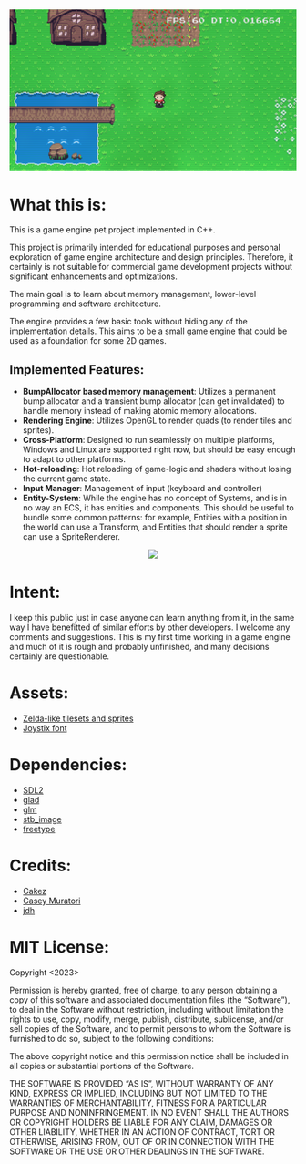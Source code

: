 <div align="center"> <img src="/preview/game_crt.png" style="max-width: 100%;"/> </div>

# What this is:
This is a game engine pet project implemented in C++. 

This project is primarily intended for educational purposes and personal exploration of game engine architecture and design principles. Therefore, it certainly is not suitable for commercial game development projects without significant enhancements and optimizations.

The main goal is to learn about memory management, lower-level programming and software architecture. 

The engine provides a few basic tools without hiding any of the implementation details.
This aims to be a small game engine that could be used as a foundation for some 2D games.

## Implemented Features:
- **BumpAllocator based memory management**: Utilizes a permanent bump allocator and a transient bump allocator (can get invalidated) to handle memory instead of making atomic memory allocations.
- **Rendering Engine**: Utilizes OpenGL to render quads (to render tiles and sprites).
- **Cross-Platform**: Designed to run seamlessly on multiple platforms, Windows and Linux are supported right now, but should be easy enough to adapt to other platforms.
- **Hot-reloading**: Hot reloading of game-logic and shaders without losing the current game state.
- **Input Manager**: Management of input (keyboard and controller)
- **Entity-System**: While the engine has no concept of Systems, and is in no way an ECS, it has entities and components. This should be useful to bundle some common patterns: for example, Entities with a position in the world can use a Transform, and Entities that should render a sprite can use a SpriteRenderer.

<div align="center">  <img src="/preview/dynamic_rendering.gif" style="max-width: 100%;"/> </div>

# Intent:
I keep this public just in case anyone can learn anything from it, in the same way I have benefitted of similar efforts by other developers.
I welcome any comments and suggestions. This is my first time working in a game engine and much of it is rough and probably unfinished, and many decisions certainly are questionable.

# Assets:
- [Zelda-like tilesets and sprites](https://opengameart.org/content/zelda-like-tilesets-and-sprites)
- [Joystix font](https://www.1001fonts.com/joystix-font.html)

# Dependencies:
- [SDL2](https://www.libsdl.org/)
- [glad](https://glad.dav1d.de/)
- [glm](https://github.com/g-truc/glm)
- [stb_image](https://github.com/nothings/stb)
- [freetype](https://freetype.org/)

# Credits:
- [Cakez](https://www.youtube.com/@Cakez77)
- [Casey Muratori](https://www.youtube.com/c/MollyRocket)
- [jdh](https://www.youtube.com/@jdh)

# MIT License:
Copyright <2023> <Sergio Bermejo de las Heras>

Permission is hereby granted, free of charge, to any person obtaining a copy of this software and associated documentation files (the “Software”), to deal in the Software without restriction, including without limitation the rights to use, copy, modify, merge, publish, distribute, sublicense, and/or sell copies of the Software, and to permit persons to whom the Software is furnished to do so, subject to the following conditions:

The above copyright notice and this permission notice shall be included in all copies or substantial portions of the Software.

THE SOFTWARE IS PROVIDED “AS IS”, WITHOUT WARRANTY OF ANY KIND, EXPRESS OR IMPLIED, INCLUDING BUT NOT LIMITED TO THE WARRANTIES OF MERCHANTABILITY, FITNESS FOR A PARTICULAR PURPOSE AND NONINFRINGEMENT. IN NO EVENT SHALL THE AUTHORS OR COPYRIGHT HOLDERS BE LIABLE FOR ANY CLAIM, DAMAGES OR OTHER LIABILITY, WHETHER IN AN ACTION OF CONTRACT, TORT OR OTHERWISE, ARISING FROM, OUT OF OR IN CONNECTION WITH THE SOFTWARE OR THE USE OR OTHER DEALINGS IN THE SOFTWARE.
